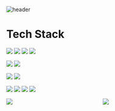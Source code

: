 ![header](https://capsule-render.vercel.app/api?type=waving&color=gradient&height=85&animation=fadeIn&section=footer&text=JaeHwan&fontAlign=80)

<h1>Tech Stack</h1>
<img src="https://img.shields.io/badge/html5-E34F26?style=flat&logo=html5&logoColor=white"/></a>
<img src="https://img.shields.io/badge/css3-1572B6?style=flat&logo=css3&logoColor=white"/></a>
<img src="https://img.shields.io/badge/javascript-F7DF1E?style=flat&logo=javascript&logoColor=white"/></a>
<img src="https://img.shields.io/badge/typescript-3178C6?style=flat&logo=typescript&logoColor=white"/></a>

<img src="https://img.shields.io/badge/react-61DAFB?style=flat&logo=react&logoColor=white"/></a>
<img src="https://img.shields.io/badge/Vue.js-4FC08D?style=flat&logo=Vue.js&logoColor=white"/></a>

<img src="https://img.shields.io/badge/python-3776AB?style=flat&logo=python&logoColor=white"/></a>
<img src="https://img.shields.io/badge/django-092E20?style=flat&logo=django&logoColor=white"/></a>

<img src="https://img.shields.io/badge/oracle-F80000?style=flat&logo=oracle&logoColor=white"/></a>
<img src="https://img.shields.io/badge/figma-F24E1E?style=flat&logo=figma&logoColor=white"/></a>
<img src="https://img.shields.io/badge/git-F05032?style=flat&logo=git&logoColor=white"/></a>
<img src="https://img.shields.io/badge/github-181717?style=flat&logo=github&logoColor=white"/></a>


<div style="display: flex; align-items: center;">
  <img src="https://github-readme-stats.vercel.app/api/top-langs/?username=Jinga02&layout=compact&theme=transparent" style="flex: 1;"/>
  <img src="https://github-readme-stats.vercel.app/api?username=Jinga02&show_icons=true&theme=transparent" style="flex: 1;"/>
  
</div>
